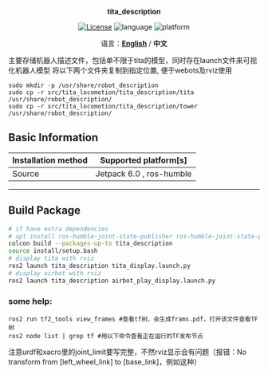 <p align="center"><strong>tita_description</strong></p>
<p align="center"><a href="https://github.com/${YOUR_GIT_REPOSITORY}/blob/main/LICENSE"><img alt="License" src="https://img.shields.io/badge/License-Apache%202.0-orange"/></a>
<img alt="language" src="https://img.shields.io/badge/language-c++-red"/>
<img alt="platform" src="https://img.shields.io/badge/platform-linux-l"/>
</p>
<p align="center">
    语言：<a href="./docs/docs_en/README_EN.md"><strong>English</strong></a> / <strong>中文</strong>
</p>

主要存储机器人描述文件，包括单不限于tita的模型，同时存在launch文件来可视化机器人模型
将以下两个文件夹复制到指定位置, 便于webots及rviz使用

```
sudo mkdir -p /usr/share/robot_description
sudo cp -r src/tita_locomotion/tita_description/tita /usr/share/robot_description/
sudo cp -r src/tita_locomotion/tita_description/tower /usr/share/robot_description/
```

## Basic Information

| Installation method | Supported platform[s]      |
| ------------------- | -------------------------- |
| Source              | Jetpack 6.0 , ros-humble |

------

## Build Package

```bash
# if have extra dependencies
# apt install ros-humble-joint-state-publisher ros-humble-joint-state-publisher-gui
colcon build --packages-up-to tita_description
source install/setup.bash
# display tita with rviz
ros2 launch tita_description tita_display.launch.py
# display airbot with rviz
ros2 launch tita_description airbot_play_display.launch.py
```

### some help:
```
ros2 run tf2_tools view_frames #查看tf树，会生成frams.pdf，打开该文件查看TF树
ros2 node list | grep tf #用以下命令查看正在运行的TF发布节点
```
注意urdf和xacro里的joint_limit要写完整，不然rviz显示会有问题（报错：No transform from [left_wheel_link] to [base_link]，例如这种）
